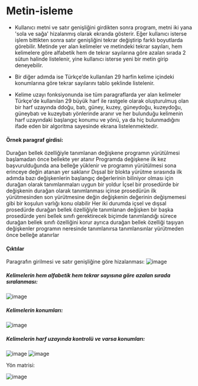 # Metin-isleme

- Kullanıcı metni ve satır genişliğini girdikten sonra program, metni iki yana 'sola ve sağa' hizalanmış olarak ekranda gösterir. Eğer kullanıcı isterse işlem bittikten sonra satır genişliğini tekrar değiştirip farklı boyutlarda görebilir. Metinde yer alan kelimeler ve metindeki tekrar sayıları, hem kelimelere göre alfabetik hem de tekrar sayılarına göre azalan sırada 2 sütun halinde listelenir, yine kullanıcı isterse yeni bir metin girip deneyebilir. 

- Bir diğer adımda ise Türkçe’de kullanılan 29 harfin kelime içindeki konumlarına göre tekrar sayılarını tablo şeklinde listelenir.

- Kelime uzayı fonksiyonunda ise tüm paragraflarda yer alan kelimeler Türkçe'de kullanılan 29 büyük harf ile rastgele olarak oluşturulmuş olan bir harf uzayında ddoğu, batı, güney, kuzey, güneydoğu, kuzeydoğu, güneybatı ve kuzeybatı yönlerinde aranır ve her bulunduğu kelimenin harf uzayındaki başlangıç konumu ve yönü, ya da hiç bulunmadığını ifade eden bir algoritma sayesinde ekrana listelenmektedir.

#### Örnek paragraf girdisi:

Durağan bellek özelliğiyle tanımlanan değişkene programın yürütülmesi başlamadan önce bellekte yer atanır Programda değişkene ilk kez başvurulduğunda ana belleğe yüklenir ve programın yürütülmesi sona erinceye değin atanan yer saklanır Dışsal bir blokta yürütme sırasında ilk adımda bazı değişkenlerin başlangıç değerlerinin biliniyor olması için durağan olarak tanımlanmaları uygun bir yoldur İçsel bir prosedürde bir değişkenin durağan olarak tanımlanması içinse prosedürün ilk yürütmesinden son yürütmesine değin değişkenin değerinin değişmemesi gibi bir koşulun varlığı konu olabilir Her iki durumda içsel ve dışsal prosedürde durağan bellek özelliğiyle tanımlanan değişken bir başka prosedürde yeni bellek sınıfı gerektirecek biçimde tanımlandığı sürece durağan bellek sınıfı özelliğini korur ayrıca durağan bellek özelliği taşıyan değişkenler programın neresinde tanımlanırsa tanımlansınlar yürütmeden önce belleğe atanırlar

#### Çıktılar
Paragrafın girilmesi ve satır genişliğine göre hizalanması:
![image](https://user-images.githubusercontent.com/57726183/154367166-9723eae6-1b14-4fe3-a542-7a136ebc999d.png)
##### Kelimelerin hem alfabetik hem tekrar sayısına göre azalan sırada sıralanması:
![image](https://user-images.githubusercontent.com/57726183/154367229-fed6e07c-645d-4ff8-9361-52e6e8ea39e6.png)

##### Kelimelerin konumları:
![image](https://user-images.githubusercontent.com/57726183/154367336-f4607b1f-9946-4052-9bb7-1a0451b80d24.png)
##### Kelimelerin harf uzayında kontrolü ve varsa konumları:
![image](https://user-images.githubusercontent.com/57726183/154367389-81312cfb-37e9-4fd6-ab38-b1066cda6f09.png)
![image](https://user-images.githubusercontent.com/57726183/154367417-386e36b8-62b5-450f-97d7-cdddfc743d3a.png)

Yön matrisi:

![image](https://user-images.githubusercontent.com/57726183/154369937-8946ffc3-09d0-40f5-b40d-5da383affdad.png)
